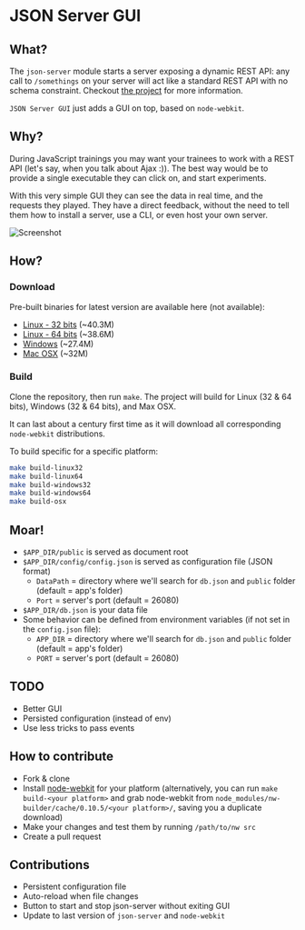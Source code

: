 JSON Server GUI
===============

What?
-----

The `json-server` module starts a server exposing a dynamic REST API: any call to `/somethings` on your server will act like a standard REST API with no schema constraint. Checkout [the project](https://github.com/typicode/json-server) for more information.

`JSON Server GUI` just adds a GUI on top, based on `node-webkit`.

Why?
----

During JavaScript trainings you may want your trainees to work with a REST API (let's say, when you talk about Ajax :)). The best way would be to provide a single executable they can click on, and start experiments.

With this very simple GUI they can see the data in real time, and the requests they played. They have a direct feedback, without the need to tell them how to install a server, use a CLI, or even host your own server.

![Screenshot](https://raw.githubusercontent.com/naholyr/json-server-gui/master/screenshot.png)

How?
----

### Download

Pre-built binaries for latest version are available here (not available):

* [Linux - 32 bits](https://dl.dropboxusercontent.com/u/6414656/json-server-gui/2.0.0/json-server-gui-linux32.tar.gz) (~40.3M)
* [Linux - 64 bits](https://dl.dropboxusercontent.com/u/6414656/json-server-gui/2.0.0/json-server-gui-linux64.tar.gz) (~38.6M)
* [Windows](https://dl.dropboxusercontent.com/u/6414656/json-server-gui/2.0.0/json-server-gui-win.zip) (~27.4M)
* [Mac OSX](https://dl.dropboxusercontent.com/u/6414656/json-server-gui/2.0.0/json-server-gui-osx.zip) (~32M)

### Build

Clone the repository, then run `make`. The project will build for Linux (32 & 64 bits), Windows (32 & 64 bits), and Max OSX.

It can last about a century first time as it will download all corresponding `node-webkit` distributions.

To build specific for a specific platform:

```sh
make build-linux32
make build-linux64
make build-windows32
make build-windows64
make build-osx
```

Moar!
-----

* `$APP_DIR/public` is served as document root
* `$APP_DIR/config/config.json` is served as configuration file (JSON format)
  * `DataPath` = directory where we'll search for `db.json` and `public` folder (default = app's folder)
  * `Port` = server's port (default = 26080)
* `$APP_DIR/db.json` is your data file
* Some behavior can be defined from environment variables (if not set in the `config.json` file):
  * `APP_DIR` = directory where we'll search for `db.json` and `public` folder (default = app's folder)
  * `PORT` = server's port (default = 26080)

TODO
----

* Better GUI
* Persisted configuration (instead of env)
* Use less tricks to pass events

How to contribute
-----------------

* Fork & clone
* Install [node-webkit](https://github.com/rogerwang/node-webkit#downloads) for your platform (alternatively, you can run `make build-<your platform>` and grab node-webkit from `node_modules/nw-builder/cache/0.10.5/<your platform>/`, saving you a duplicate download)
* Make your changes and test them by running `/path/to/nw src`
* Create a pull request

Contributions
-------------

* Persistent configuration file
* Auto-reload when file changes
* Button to start and stop json-server without exiting GUI
* Update to last version of `json-server` and `node-webkit`